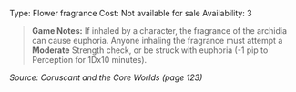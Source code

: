 Type: Flower fragrance
Cost: Not available for sale
Availability: 3

> **Game Notes:** 
> If inhaled by a character, the fragrance of the archidia can cause euphoria. Anyone inhaling the fragrance must attempt a **Moderate** Strength check, or be struck with euphoria (-1 pip to Perception for 1Dx10 minutes).

*Source: Coruscant and the Core Worlds (page 123)*